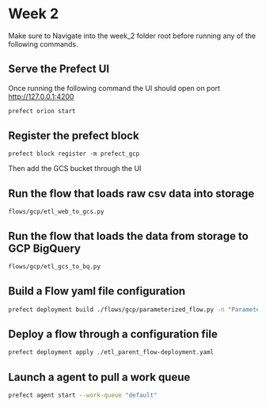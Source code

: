 # Week 2

Make sure to Navigate into the week_2 folder root before running any of the following commands.


## Serve the Prefect UI

Once running the following command the UI should open on port http://127.0.0.1:4200
```bash
prefect orion start
```

## Register the prefect block
```
prefect block register -m prefect_gcp
```

Then add the GCS bucket through the UI

## Run the flow that loads raw csv data into storage
```
flows/gcp/etl_web_to_gcs.py
```

## Run the flow that loads the data from storage to GCP BigQuery
```bash
flows/gcp/etl_gcs_to_bq.py
```

## Build a Flow yaml file configuration
```bash
prefect deployment build ./flows/gcp/parameterized_flow.py -n "Parameterized Flow"
```

## Deploy a flow through a configuration file
```bash
prefect deployment apply ./etl_parent_flow-deployment.yaml
```

## Launch a agent to pull a work queue
```bash
prefect agent start --work-queue "default"
```